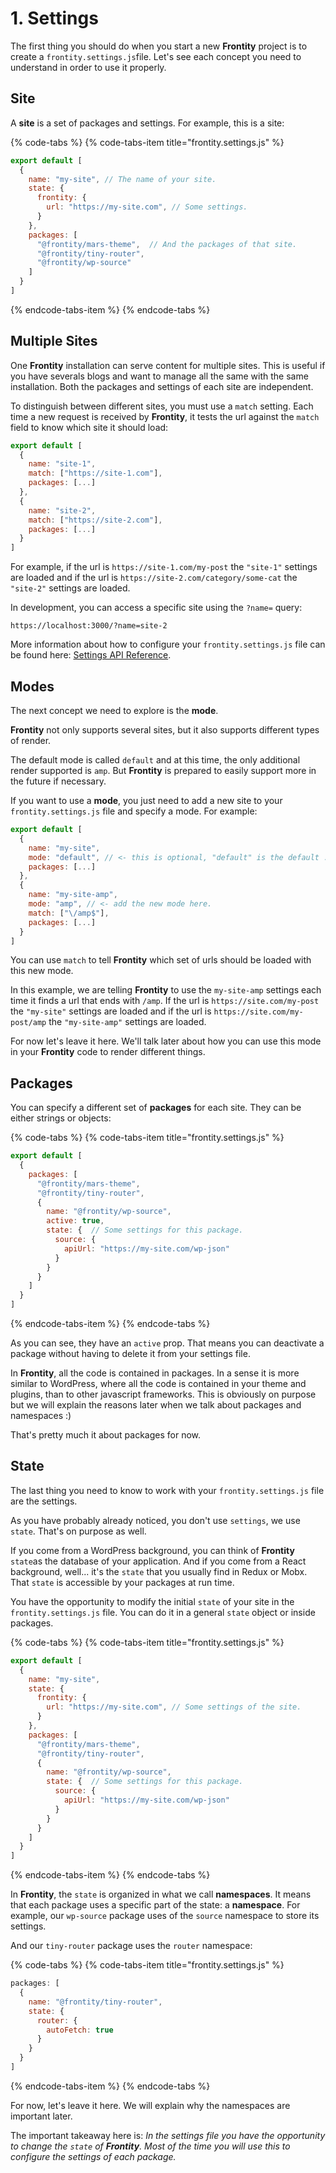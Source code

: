 # 1. Settings

The first thing you should do when you start a new **Frontity** project is to create a `frontity.settings.js`file. Let's see each concept you need to understand in order to use it properly.

## Site

A **site** is a set of packages and settings. For example, this is a site:

{% code-tabs %}
{% code-tabs-item title="frontity.settings.js" %}
```javascript
export default [
  {
    name: "my-site", // The name of your site.
    state: {
      frontity: {
        url: "https://my-site.com", // Some settings.
      }
    },
    packages: [
      "@frontity/mars-theme",  // And the packages of that site.
      "@frontity/tiny-router",
      "@frontity/wp-source"
    ]
  }
]
```
{% endcode-tabs-item %}
{% endcode-tabs %}

## Multiple Sites

One **Frontity** installation can serve content for multiple sites. This is useful if you have severals blogs and want to manage all the same with the same installation. Both the packages and settings of each site are independent. 

To distinguish between different sites, you must use a `match` setting. Each time a new request is received by **Frontity**, it tests the url against the `match` field to know which site it should load:

```javascript
export default [
  {
    name: "site-1",
    match: ["https://site-1.com"],
    packages: [...]
  },
  {
    name: "site-2",
    match: ["https://site-2.com"],
    packages: [...]
  }
]
```

For example, if the url is `https://site-1.com/my-post` the `"site-1"` settings are loaded and if the url is `https://site-2.com/category/some-cat` the `"site-2"` settings are loaded.

In development, you can access a specific site using the `?name=` query:

```text
https://localhost:3000/?name=site-2
```

More information about how to configure your `frontity.settings.js` file can be found here: [Settings API Reference](https://docs.frontity.org/api-reference-1/file-settings).

## Modes

The next concept we need to explore is the **mode**.

**Frontity** not only supports several sites, but it also supports different types of render. 

The default mode is called `default` and at this time, the only additional render supported is `amp`. But **Frontity** is prepared to easily support more in the future if necessary. 

If you want to use a **mode**, you just need to add a new site to your `frontity.settings.js` file and specify a mode. For example:

```javascript
export default [
  {
    name: "my-site",
    mode: "default", // <- this is optional, "default" is the default :)
    packages: [...]
  },
  {
    name: "my-site-amp",
    mode: "amp", // <- add the new mode here.
    match: ["\/amp$"],
    packages: [...]
  }
]
```

You can use  `match` to tell **Frontity** which set of urls should be loaded with this new mode. 

In this example, we are telling **Frontity** to use the `my-site-amp` settings each time it finds a url that ends with `/amp`. If the url is `https://site.com/my-post` the `"my-site"` settings are loaded and if the url is `https://site.com/my-post/amp` the `"my-site-amp"` settings are loaded.

For now let's leave it here. We'll talk later about how you can use this mode in your **Frontity** code to render different things.

## Packages

You can specify a different set of **packages** for each site. They can be either strings or objects:

{% code-tabs %}
{% code-tabs-item title="frontity.settings.js" %}
```javascript
export default [
  {
    packages: [
      "@frontity/mars-theme",
      "@frontity/tiny-router",
      {
        name: "@frontity/wp-source",
        active: true,
        state: {  // Some settings for this package.
          source: {
            apiUrl: "https://my-site.com/wp-json"
          }
        }
      }
    ]
  }
]
```
{% endcode-tabs-item %}
{% endcode-tabs %}

As you can see, they have an `active` prop. That means you can deactivate a package without having to delete it from your settings file.

In **Frontity**, all the code is contained in packages. In a sense it is more similar to WordPress, where all the code is contained in your theme and plugins, than to other javascript frameworks. This is obviously on purpose but we will explain the reasons later when we talk about packages and namespaces :\)

That's pretty much it about packages for now.

## State

The last thing you need to know to work with your `frontity.settings.js` file are the settings.

As you have probably already noticed, you don't use `settings`, we use `state`. That's on purpose as well. 

If you come from a WordPress background, you can think of **Frontity** `state`as the database of your application. And if you come from a React background, well... it's the `state` that you usually find in Redux or Mobx. That `state` is accessible by your packages at run time. 

You have the opportunity to modify the initial `state` of your site in the `frontity.settings.js` file. You can do it in a general `state` object or inside packages.

{% code-tabs %}
{% code-tabs-item title="frontity.settings.js" %}
```javascript
export default [
  {
    name: "my-site",
    state: {
      frontity: {
        url: "https://my-site.com", // Some settings of the site.
      }
    },
    packages: [
      "@frontity/mars-theme",
      "@frontity/tiny-router",
      {
        name: "@frontity/wp-source",
        state: {  // Some settings for this package.
          source: {
            apiUrl: "https://my-site.com/wp-json"
          }
        }
      }
    ]
  }
]
```
{% endcode-tabs-item %}
{% endcode-tabs %}

In **Frontity**, the `state` is  organized in what we call **namespaces**. It means that each package uses a specific part of the state: a **namespace**. For example, our `wp-source` package uses of the `source` namespace to store its settings. 

And our `tiny-router` package uses the `router` namespace:

{% code-tabs %}
{% code-tabs-item title="frontity.settings.js" %}
```javascript
packages: [
  {
    name: "@frontity/tiny-router",
    state: {
      router: {
        autoFetch: true
      }
    }
  }
]
```
{% endcode-tabs-item %}
{% endcode-tabs %}

For now, let's leave it here. We will explain why the namespaces are important later.

The important takeaway here is: _In the settings file you have the opportunity to change the `state` of **Frontity**. Most of the time you will use this to configure the settings of each package._


